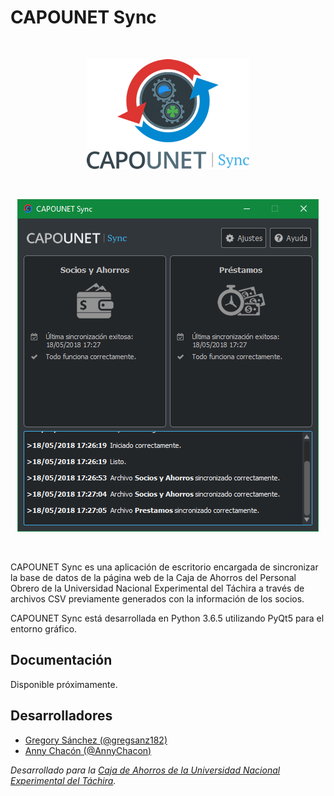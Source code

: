 CAPOUNET Sync
=============

<br>
<p align="center">
  <img src="res/logo_normal.png"/>
</p>
<br>
<p align="center">
  <img src="res/app_preview.png"/>
</p>
<br>

CAPOUNET Sync es una aplicación de escritorio encargada de sincronizar la base de datos de la página web de la Caja de Ahorros del Personal Obrero de la Universidad Nacional Experimental del Táchira a través de archivos CSV previamente generados con la información de los socios.

CAPOUNET Sync está desarrollada en Python 3.6.5 utilizando PyQt5 para el entorno gráfico.



## Documentación

Disponible próximamente.

## Desarrolladores

* [Gregory Sánchez (@gregsanz182)](https://github.com/gregsanz182)
* [Anny Chacón (@AnnyChacon)](https://github.com/AnnyChacon)

*Desarrollado para la [Caja de Ahorros de la Universidad Nacional Experimental del Táchira](https://capounet.unet.edu.ve/).*